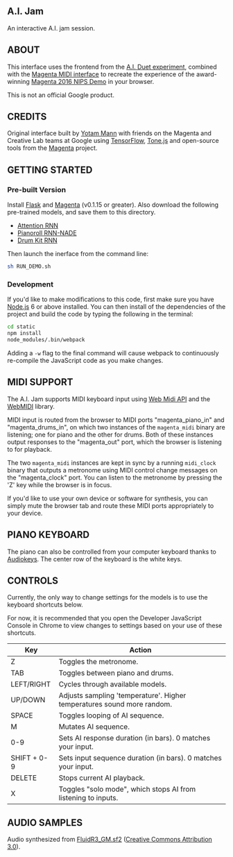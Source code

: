 ## A.I. Jam

An interactive A.I. jam session.

## ABOUT

This interface uses the frontend from the [A.I. Duet experiment](https://github.com/googlecreativelab/aiexperiments-ai-duet), combined with the [Magenta MIDI interface](/magenta/interfaces/midi/README.md) to recreate the experience of the award-winning [Magenta 2016 NIPS Demo](https://magenta.tensorflow.org/2016/12/16/nips-demo) in your browser.

This is not an official Google product.

## CREDITS

Original interface built by [Yotam Mann](https://github.com/tambien) with friends on the Magenta and Creative Lab teams at Google using [TensorFlow](https://tensorflow.org), [Tone.js](https://github.com/Tonejs/Tone.js) and open-source tools from the [Magenta](https://magenta.tensorflow.org/) project.

## GETTING STARTED

### Pre-built Version

Install [Flask](http://flask.pocoo.org/) and [Magenta](/README.md#Installation) (v0.1.15 or greater). Also download the following pre-trained models, and save them to this directory.

* [Attention RNN](http://download.magenta.tensorflow.org/models/attention_rnn.mag)
* [Pianoroll RNN-NADE](http://download.magenta.tensorflow.org/models/pianoroll_rnn_nade.mag)
* [Drum Kit RNN](http://download.magenta.tensorflow.org/models/drum_kit_rnn.mag)

Then launch the inerface from the command line:

```bash
sh RUN_DEMO.sh
```

### Development

If you'd like to make modifications to this code, first make sure you have [Node.js](https://nodejs.org) 6 or above installed. You can then install of the dependencies of the project and build the code by typing the following in the terminal:

```bash
cd static
npm install
node_modules/.bin/webpack
```

Adding a `-w` flag to the final command will cause webpack to continuously re-compile the JavaScript code as you make changes.

## MIDI SUPPORT

The A.I. Jam supports MIDI keyboard input using [Web Midi API](https://webaudio.github.io/web-midi-api/) and the [WebMIDI](https://github.com/cotejp/webmidi) library.

MIDI input is routed from the browser to MIDI ports "magenta_piano_in" and "magenta_drums_in", on which two instances of the `magenta_midi` binary are listening; one for piano and the other for drums. Both of these instances output responses to the "magenta_out" port, which the browser is listening to for playback.

The two `magenta_midi` instances are kept in sync by a running `midi_clock` binary that outputs a metronome using MIDI control change messages on the "magenta_clock" port. You can listen to the metronome by pressing the 'Z' key while the browser is in focus.

If you'd like to use your own device or software for synthesis, you can simply mute the browser tab and route these MIDI ports appropriately to your device.

## PIANO KEYBOARD

The piano can also be controlled from your computer keyboard thanks to [Audiokeys](https://github.com/kylestetz/AudioKeys). The center row of the keyboard is the white keys.

## CONTROLS

Currently, the only way to change settings for the models is to use the keyboard
shortcuts below.

For now, it is recommended that you open the Developer JavaScript Console in
Chrome to view changes to settings based on your use of these shortcuts.

| Key        | Action |
|------------|--------|
| Z          | Toggles the metronome. |
| TAB        | Toggles between piano and drums. |
| LEFT/RIGHT | Cycles through available models. |
| UP/DOWN    | Adjusts sampling 'temperature'. Higher temperatures sound more random. |
| SPACE      | Toggles looping of AI sequence. |
| M          | Mutates AI sequence. |
| 0-9        | Sets AI response duration (in bars). 0 matches your input. |
| SHIFT + 0-9| Sets input sequence duration (in bars). 0 matches your input. |
| DELETE     | Stops current AI playback. |
| X          | Toggles "solo mode", which stops AI from listening to inputs. |

## AUDIO SAMPLES

Audio synthesized from [FluidR3_GM.sf2](http://www.musescore.org/download/fluid-soundfont.tar.gz) ([Creative Commons Attribution 3.0](https://creativecommons.org/licenses/by/3.0/)).
